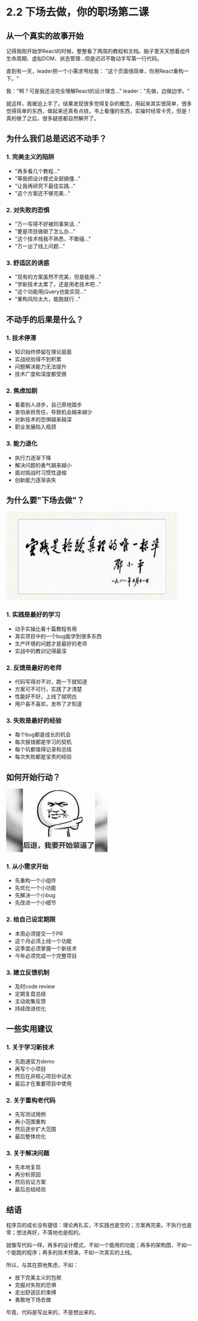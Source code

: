# 2.2 下场去做，你的职场第二课

## 从一个真实的故事开始

记得我刚开始学React的时候，整整看了两周的教程和文档。脑子里天天想着组件生命周期、虚拟DOM、状态管理...但是迟迟不敢动手写第一行代码。

直到有一天，leader把一个小需求甩给我：
"这个页面很简单，你用React重构一下。"

我："啊？可是我还没完全理解React的设计理念..."
leader："先做，边做边学。"

就这样，我被迫上手了。结果发现很多觉得复杂的概念，用起来其实很简单，很多觉得简单的东西，做起来还真有点绕，书上看懂的东西，实操时经常卡壳，但是！真的做了之后，很多疑惑都自然解开了。

## 为什么我们总是迟迟不动手？

### 1. 完美主义的陷阱
- "再多看几个教程..."
- "等我把设计模式全部搞懂..."
- "让我再研究下最佳实践..."
- "这个方案还不够完美..."

### 2. 对失败的恐惧
- "万一写得不好被同事笑话..."
- "要是项目做砸了怎么办..."
- "这个技术栈我不熟悉，不敢碰..."
- "万一出了线上问题..."

### 3. 舒适区的诱惑
- "现有的方案虽然不完美，但是能用..."
- "学新技术太累了，还是用老技术吧..."
- "这个功能用jQuery也能实现..."
- "重构风险太大，能跑就行..."

## 不动手的后果是什么？

### 1. 技术停滞
- 知识始终停留在理论层面
- 实战经验得不到积累
- 问题解决能力无法提升
- 技术广度和深度都受限

### 2. 焦虑加剧
- 看着别人进步，自己原地踏步
- 害怕承担责任，导致机会越来越少
- 对新技术的恐惧越来越深
- 职业发展陷入瓶颈

### 3. 能力退化
- 执行力逐渐下降
- 解决问题的勇气越来越小
- 面对挑战时习惯性退缩
- 创新能力逐渐丧失

## 为什么要"下场去做"？

![实践出真知](../assets/images/chapter2/practice.jpg)

### 1. 实践是最好的学习
- 动手实操比看十篇教程有用
- 真实项目中的一个bug能学到很多东西
- 生产环境的问题才是最好的老师
- 实战中的教训记得最深

### 2. 反馈是最好的老师
- 代码写得对不对，跑一下就知道
- 方案可不可行，实践了才清楚
- 性能好不好，上线了就明白
- 用户喜不喜欢，发布了才知道

### 3. 失败是最好的经验
- 每个bug都是成长的机会
- 每次报错都是学习的契机
- 每个坑都值得记录和总结
- 每次失败都是宝贵的经验

## 如何开始行动？

![开始行动](../assets/images/chapter2/take-action.jpg)

### 1. 从小需求开始
- 先重构一个小组件
- 先优化一个小功能
- 先解决一个小bug
- 先改进一个小细节

### 2. 给自己设定期限
- 本周必须提交一个PR
- 这个月必须上线一个功能
- 这季度必须掌握一个新技术
- 今年必须完成一个完整项目

### 3. 建立反馈机制
- 及时code review
- 定期复盘总结
- 主动收集反馈
- 持续改进优化

## 一些实用建议

### 1. 关于学习新技术
- 先跑通官方demo
- 再写个小项目
- 然后在非核心项目中试水
- 最后才在重要项目中使用

### 2. 关于重构老代码
- 先写测试用例
- 再小范围重构
- 然后逐步扩大范围
- 最后整体优化

### 3. 关于解决问题
- 先本地复现
- 再分析原因
- 然后验证方案
- 最后总结经验

## 结语

程序员的成长没有捷径：理论再扎实，不实践也是空的；方案再完美，不执行也是零；想法再好，不落地也是假的。

就像写代码一样，再多的设计模式，不如一个能用的功能；再多的架构图，不如一个能跑的程序；再多的技术预演，不如一次真实的上线。

所以，与其在原地焦虑，不如：
- 放下完美主义的包袱
- 克服对失败的恐惧
- 走出舒适区的束缚
- 勇敢地下场去做

毕竟，代码是写出来的，不是想出来的。
